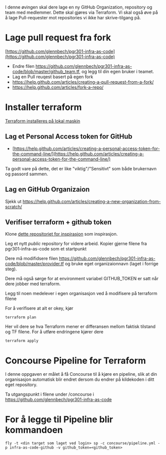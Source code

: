 I denne øvingen skal dere lage en ny GitHub Organization, repository og team med medlemmer. Dette skal gjøres via Terraform. 
Vi skal også øve på å lage Pull-requester mot repositories vi ikke har skrive-tilgang på. 

# Lage pull request fra fork 
[https://github.com/glennbech/pgr301-infra-as-code](https://github.com/glennbech/pgr301-infra-as-code)

* Endre filen https://github.com/glennbech/pgr301-infra-as-code/blob/master/github_team.tf, og legg til din egen bruker i teamet. 
* Lag en Pull reuqest basert på egen fork
* https://help.github.com/articles/creating-a-pull-request-from-a-fork/
* https://help.github.com/articles/fork-a-repo/

# Installer terraform

[Terraform installeres på lokal maskin](https://www.terraform.io/intro/getting-started/install.html)

## Lag et Personal Access token for GitHub

* [https://help.github.com/articles/creating-a-personal-access-token-for-the-command-line/](https://help.github.com/articles/creating-a-personal-access-token-for-the-command-line/)

Ta godt vare på dette, det er like "viktig"/"Sensitivt" som både brukernavn og passord sammen. 

## Lag en GitHub Organizaion 

Sjekk ut https://help.github.com/articles/creating-a-new-organization-from-scratch/

## Verifiser terraform + github token 

Klone [dette repositoriet for inspirasjon](https://github.com/glennbech/pgr301-infra-as-code) som inspirasjon.

Leg et nytt *public* repository for videre arbeid. Kopier gjerne filene fra pgr301-infra-as-code som et startpunkt

Dere må modifidsere filen https://github.com/glennbech/pgr301-infra-as-code/blob/master/provider.tf og bruke eget organizaionnavn (laget i forrige steg). 

Dere må også sørge for at environment variabel GITHUB_TOKEN er satt når dere jobber med terraform.

Legg til noen medelever i egen organisasjon ved å modifisere på terraform filene

For å verifisere at alt er okey, kjør 
```
terraform plan
```

Her vil dere se hva Terraform mener er differansen mellom faktisk tilstand og TF filene. 
For å utføre endringene kjører dere
```
terraform apply
```
# Concourse Pipeline for Terraform 

I denne oppgaven er målet å få Concourse til å kjøre en pipeline, slik at din organisasjon automatisk blir endret dersom du endrer på kildekoden i ditt eget repository. 

Ta utgangspunkt i filene under /concourse i https://github.com/glennbech/pgr301-infra-as-code

# For å legge til Pipeline blir kommandoen 

```
fly -t <din target som laget ved login> sp -c concourse/pipeline.yml -p infra-as-code-github -v github_token=<github_token>
```

